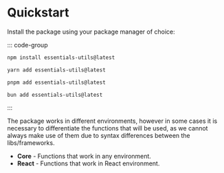 # Quickstart

Install the package using your package manager of choice:

::: code-group

```bash [npm]
npm install essentials-utils@latest
```

```bash [yarn]
yarn add essentials-utils@latest
```

```bash [pnpm]
pnpm add essentials-utils@latest
```

```bash [bun]
bun add essentials-utils@latest
```

:::

The package works in different environments, however in some cases it is necessary to differentiate the functions that will be used, as we cannot always make use of them due to syntax differences between the libs/frameworks.

- **Core** - Functions that work in any environment.
- **React** - Functions that work in React environment.